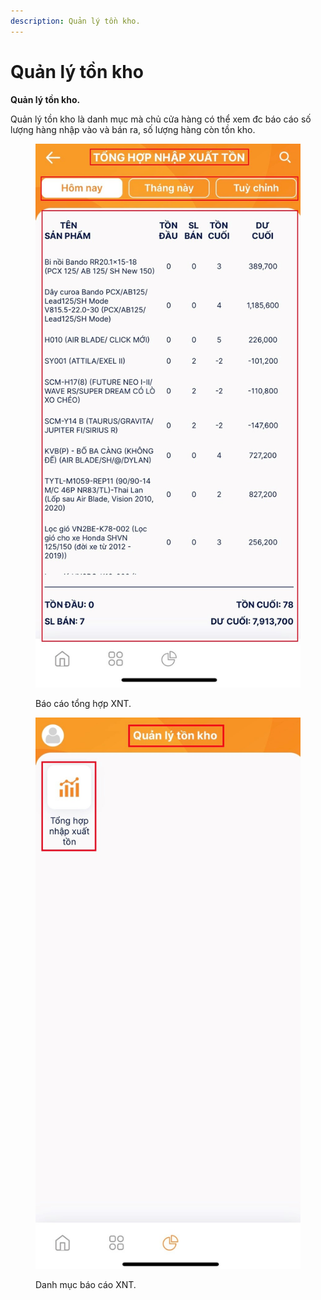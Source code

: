 ```yaml
---
description: Quản lý tồn kho.
---
```


# Quản lý tồn kho

**Quản lý tồn kho.**

Quản lý tồn kho là danh mục mà chủ cửa hàng có thể xem đc báo cáo số lượng hàng nhập vào và bán ra, số lượng hàng còn tồn kho.

<div>

<figure><img src="../.gitbook/assets/APP TONGHOPXNT.jpg" alt=""><figcaption><p>Báo cáo tổng hợp XNT.</p></figcaption></figure>

 

<figure><img src="../.gitbook/assets/APP TONKHO.jpg" alt=""><figcaption><p>Danh mục báo cáo XNT.</p></figcaption></figure>

</div>
